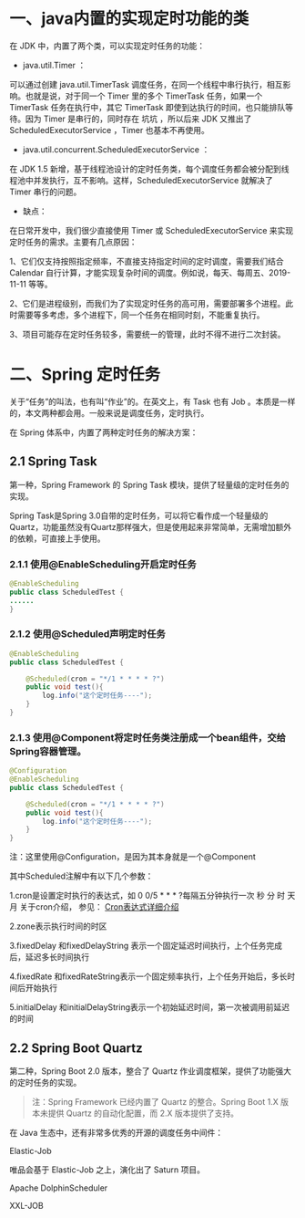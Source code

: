 


# 一、java内置的实现定时功能的类

在 JDK 中，内置了两个类，可以实现定时任务的功能：

* java.util.Timer ：

可以通过创建 java.util.TimerTask 调度任务，在同一个线程中串行执行，相互影响。也就是说，对于同一个 Timer 里的多个 TimerTask 任务，如果一个 TimerTask 任务在执行中，其它 TimerTask 即使到达执行的时间，也只能排队等待。因为 Timer 是串行的，同时存在 坑坑 ，所以后来 JDK 又推出了 ScheduledExecutorService ，Timer 也基本不再使用。

* java.util.concurrent.ScheduledExecutorService ：

在 JDK 1.5 新增，基于线程池设计的定时任务类，每个调度任务都会被分配到线程池中并发执行，互不影响。这样，ScheduledExecutorService 就解决了 Timer 串行的问题。

* 缺点：

在日常开发中，我们很少直接使用 Timer 或 ScheduledExecutorService 来实现定时任务的需求。主要有几点原因：

1、它们仅支持按照指定频率，不直接支持指定时间的定时调度，需要我们结合 Calendar 自行计算，才能实现复杂时间的调度。例如说，每天、每周五、2019-11-11 等等。

2、它们是进程级别，而我们为了实现定时任务的高可用，需要部署多个进程。此时需要等多考虑，多个进程下，同一个任务在相同时刻，不能重复执行。

3、项目可能存在定时任务较多，需要统一的管理，此时不得不进行二次封装。

# 二、Spring 定时任务

关于“任务”的叫法，也有叫“作业”的。在英文上，有 Task 也有 Job 。本质是一样的，本文两种都会用。一般来说是调度任务，定时执行。

在 Spring 体系中，内置了两种定时任务的解决方案：

## 2.1 Spring Task

第一种，Spring Framework 的 Spring Task 模块，提供了轻量级的定时任务的实现。

Spring Task是Spring 3.0自带的定时任务，可以将它看作成一个轻量级的Quartz，功能虽然没有Quartz那样强大，但是使用起来非常简单，无需增加额外的依赖，可直接上手使用。

### 2.1.1 使用@EnableScheduling开启定时任务
```java
@EnableScheduling
public class ScheduledTest {
......
}
```
### 2.1.2 使用@Scheduled声明定时任务
```java
@EnableScheduling
public class ScheduledTest {

    @Scheduled(cron = "*/1 * * * * ?")
    public void test(){
        log.info("这个定时任务----");
    }
}
```
### 2.1.3 使用@Component将定时任务类注册成一个bean组件，交给Spring容器管理。

```java
@Configuration
@EnableScheduling
public class ScheduledTest {

    @Scheduled(cron = "*/1 * * * * ?")
    public void test(){
        log.info("这个定时任务----");
    }
}
```

注：这里使用@Configuration，是因为其本身就是一个@Component


其中Scheduled注解中有以下几个参数：

1.cron是设置定时执行的表达式，如 0 0/5 * * * ?每隔五分钟执行一次 秒 分 时 天 月
关于cron介绍，
参见：
[Cron表达式详细介绍](https://github.com/geekist/developer_guide/blob/main/server/cron.md)

2.zone表示执行时间的时区

3.fixedDelay 和fixedDelayString 表示一个固定延迟时间执行，上个任务完成后，延迟多长时间执行

4.fixedRate 和fixedRateString表示一个固定频率执行，上个任务开始后，多长时间后开始执行

5.initialDelay 和initialDelayString表示一个初始延迟时间，第一次被调用前延迟的时间


## 2.2 Spring Boot Quartz

第二种，Spring Boot 2.0 版本，整合了 Quartz 作业调度框架，提供了功能强大的定时任务的实现。

>注：Spring Framework 已经内置了 Quartz 的整合。Spring Boot 1.X 版本未提供 Quartz 的自动化配置，而 2.X 版本提供了支持。


在 Java 生态中，还有非常多优秀的开源的调度任务中间件：

Elastic-Job

唯品会基于 Elastic-Job 之上，演化出了 Saturn 项目。

Apache DolphinScheduler

XXL-JOB





